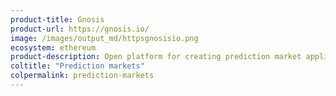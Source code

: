 ```yaml
---
product-title: Gnosis
product-url: https://gnosis.io/
image: /images/output_md/httpsgnosisio.png
ecosystem: ethereum
product-description: Open platform for creating prediction market applications on the Ethereum protocol.
coltitle: "Prediction markets"
colpermalink: prediction-markets
---
```


